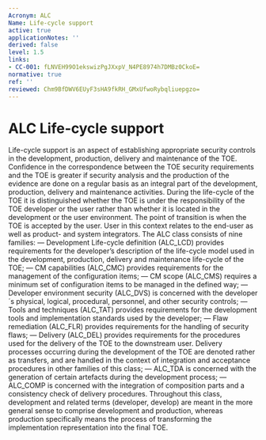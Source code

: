 ```yaml
---
Acronym: ALC
Name: Life-cycle support
active: true
applicationNotes: ''
derived: false
level: 1.5
links:
- CC-001: fLNVEH99O1ekswizPgJXxpV_N4PE8974h7DMBz0CkoE=
normative: true
ref: ''
reviewed: Chm9BfDWV6EUyF3sHA9fkRH_GMxUfwoRybqliuepgzo=
---
```


# ALC Life-cycle support

Life-cycle support is an aspect of establishing appropriate security controls in the development, production, delivery and maintenance of the TOE. Confidence in the correspondence between the TOE security requirements and the TOE is greater if security analysis and the production of the evidence are done on a regular basis as an integral part of the development, production, delivery and maintenance activities. During the life-cycle of the TOE it is distinguished whether the TOE is under the responsibility of the TOE developer or the user rather than whether it is located in the development or the user environment. The point of transition is when the TOE is accepted by the user. User in this context relates to the end-user as well as product- and system integrators. The ALC class consists of nine families: — Development Life-cycle definition (ALC_LCD) provides requirements for the developer’s description of the life-cycle model used in the development, production, delivery and maintenance life-cycle of the TOE; — CM capabilities (ALC_CMC) provides requirements for the management of the configuration items; — CM scope (ALC_CMS) requires a minimum set of configuration items to be managed in the defined way; — Developer environment security (ALC_DVS) is concerned with the developer´s physical, logical, procedural, personnel, and other security controls; — Tools and techniques (ALC_TAT) provides requirements for the development tools and implementation standards used by the developer; — Flaw remediation (ALC_FLR) provides requirements for the handling of security flaws; — Delivery (ALC_DEL) provides requirements for the procedures used for the delivery of the TOE to the downstream user. Delivery processes occurring during the development of the TOE are denoted rather as transfers, and are handled in the context of integration and acceptance procedures in other families of this class; — ALC_TDA is concerned with the generation of certain artefacts during the development process; — ALC_COMP is concerned with the integration of composition parts and a consistency check of delivery procedures. Throughout this class, development and related terms (developer, develop) are meant in the more general sense to comprise development and production, whereas production specifically means the process of transforming the implementation representation into the final TOE.